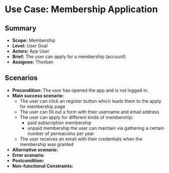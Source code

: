# Use Case: Membership Application

## Summary

- **Scope:** Membership
- **Level:** User Goal
- **Actors:** App User
- **Brief:** The user can apply for a membership (account)
- **Assignee:** Thorben

## Scenarios

- **Precondition:**
  The user has opened the app and is not logged in.
- **Main success scenario:**
  - The user can click an register button which leads them to the apply for membership page
  - The user can fill out a form with their username and email address
  - The user can apply for different kinds of membership:
    - paid subscription membership
    - unpaid membership the user can maintain via gathering a certain number of permacoins per year
  - The user receives an email with their credentials when the membership was granted
- **Alternative scenario:**
- **Error scenario:**
- **Postcondition:**
- **Non-functional Constraints:**
